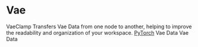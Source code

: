 # Vae

<deflist type="narrow">
    <def title="Full Name">
        VaeClamp
    </def>
    <def title="Description">
        Transfers Vae Data from one node to another,
        helping to improve the readability and organization of your workspace.
    </def>
        <def title="Backend">
            <a href="Modules.md" anchor="pytorch" summary="Image processing with pure Tensor without transformations.">PyTorch</a>
        </def>
    <def title="Input Parameters">
        <deflist type="narrow">
            <def title="Vae">
                Vae Data
            </def>
        </deflist>
    </def>
    <def title="Output Parameters">
        <deflist type="narrow">
            <def title="Vae">
                Vae Data
            </def>
        </deflist>
    </def>
</deflist>
